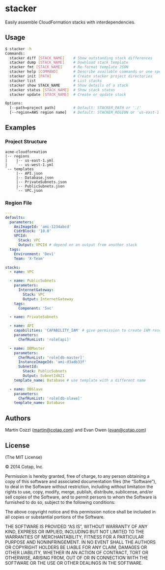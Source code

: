 stacker
=======

Easily assemble CloudFormation stacks with interdependencies.

## Usage

```sh
$ stacker -h
Commands:
  stacker diff [STACK_NAME]    # Show outstanding stack differences
  stacker dump [STACK_NAME]    # Download stack template
  stacker fmt [STACK_NAME]     # Re-format template JSON
  stacker help [COMMAND]       # Describe available commands or one specific command
  stacker init [PATH]          # Create stacker project directories
  stacker list                 # List stacks
  stacker show STACK_NAME      # Show details of a stack
  stacker status [STACK_NAME]  # Show stack status
  stacker update [STACK_NAME]  # Create or update stack

Options:
  [--path=project path]        # Default: STACKER_PATH or './'
  [--region=AWS region name]   # Default: STACKER_REGION or 'us-east-1'
```

## Examples

### Project Structure

```
acme-cloudformation
|-- regions
|    |-- us-east-1.yml
|    `-- us-west-1.yml
`-- templates
     |-- API.json
     |-- Database.json
     |-- PrivateSubnets.json
     |-- PublicSubnets.json
     `-- VPC.json
```

### Region File

```yaml
---
defaults:
  parameters:
    AmiImageId: 'ami-1234abcd'
    CidrBlock: '10.0'
    VPCId:
      Stack: VPC
      Output: VPCId # depend on an output from another stack
  tags:
    Environment: 'Dev1'
    Team: 'X-Team'

stacks:
  - name: VPC

  - name: PublicSubnets
    parameters:
      InternetGateway:
        Stack: VPC
        Output: InternetGateway
    tags:
      Component: 'Svc'

  - name: PrivateSubnets

  - name: API
    capabilities: 'CAPABILITY_IAM' # give permission to create IAM resources
    parameters:
      ChefRunList: 'role[api]'

  - name: DBMaster
    parameters:
      ChefRunList: 'role[db-master]'
      InstanceImageId: 'ami-d3adb33f'
      SubnetId:
        Stack: PublicSubnets
        Output: SubnetIdAZ1
    template_name: Database # use template with a different name

  - name: DBSlave
    parameters:
      ChefRunList: 'role[db-slave]'
    template_name: Database

```

## Authors

Martin Cozzi (<martin@cotap.com>) and Evan Owen (<evan@cotap.com>)

## License

(The MIT License)

© 2014 Cotap, Inc.

Permission is hereby granted, free of charge, to any person obtaining a copy
of this software and associated documentation files (the “Software”), to deal
in the Software without restriction, including without limitation the rights
to use, copy, modify, merge, publish, distribute, sublicense, and/or sell
copies of the Software, and to permit persons to whom the Software is
furnished to do so, subject to the following conditions:

The above copyright notice and this permission notice shall be included in all
copies or substantial portions of the Software.

THE SOFTWARE IS PROVIDED “AS IS”, WITHOUT WARRANTY OF ANY KIND, EXPRESS OR
IMPLIED, INCLUDING BUT NOT LIMITED TO THE WARRANTIES OF MERCHANTABILITY,
FITNESS FOR A PARTICULAR PURPOSE AND NONINFRINGEMENT. IN NO EVENT SHALL THE
AUTHORS OR COPYRIGHT HOLDERS BE LIABLE FOR ANY CLAIM, DAMAGES OR OTHER
LIABILITY, WHETHER IN AN ACTION OF CONTRACT, TORT OR OTHERWISE, ARISING FROM,
OUT OF OR IN CONNECTION WITH THE SOFTWARE OR THE USE OR OTHER DEALINGS IN THE
SOFTWARE.

